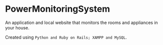 # PowerMonitoringSystem

An application and local website that monitors the rooms and appliances in your house.

Created using `Python and Ruby on Rails; XAMPP and MySQL`.
